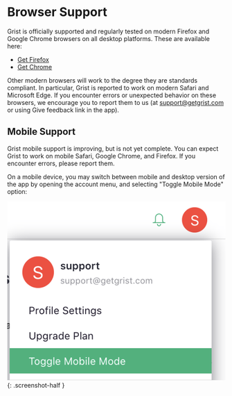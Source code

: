 # Browser Support

Grist is officially supported and regularly tested on modern Firefox and Google Chrome browsers on
all desktop platforms. These are available here:

- <a href="https://www.mozilla.org/en-US/firefox/new/">Get Firefox</a>
- <a href="https://www.google.com/chrome/">Get Chrome</a>

Other modern browsers will work to the degree they are standards compliant. In particular, Grist
is reported to work on modern Safari and Microsoft Edge. If you encounter errors or unexpected
behavior on these browsers, we encourage you to report them to us (at <support@getgrist.com> or
using <span class="app-menu-item"><span class="grist-icon" style="--icon:
var(--icon-Feedback)"></span> Give feedback</span> link in the app).

## Mobile Support

Grist mobile support is improving, but is not yet complete. You can expect Grist to work on mobile
Safari, Google Chrome, and Firefox. If you encounter errors, please report them.

On a mobile device, you may switch between mobile and desktop version of the app by opening the
account menu, and selecting "Toggle Mobile Mode" option:

  *![toggle-mobile-mode](images/toggle-mobile-mode.png)*
  {: .screenshot-half }
